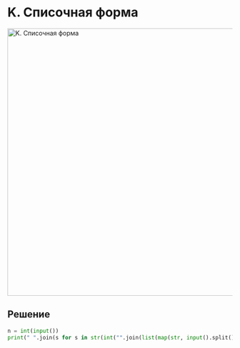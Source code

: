 # K. Списочная форма

<img src="https://github.com/PavelKirushev/yandex/assets/137924137/f5fb3165-0592-42aa-bd92-fcc14eb3ed03" alt="K. Списочная форма" width="600">

## Решение
```python
n = int(input())
print(" ".join(s for s in str(int("".join(list(map(str, input().split())))) + int(input()))))
```
